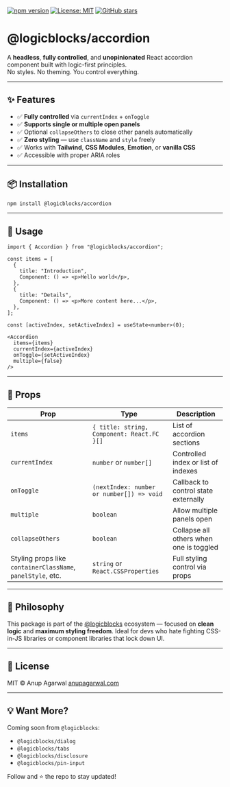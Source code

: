 [![npm version](https://img.shields.io/npm/v/@logicblocks/react-accordion.svg)](https://www.npmjs.com/package/@logicblocks/react-accordion)
[![License: MIT](https://img.shields.io/badge/License-MIT-yellow.svg)](https://opensource.org/licenses/MIT)
[![GitHub stars](https://img.shields.io/github/stars/anup-agarwal/logic-ui-react-accordion)](https://github.com/anup-agarwal/logic-ui-react-accordion/stargazers)

# @logicblocks/accordion

A **headless**, **fully controlled**, and **unopinionated** React accordion component built with logic-first principles.  
No styles. No theming. You control everything.

---

## ✨ Features

- ✅ **Fully controlled** via `currentIndex` + `onToggle`
- ✅ **Supports single or multiple open panels**
- ✅ Optional `collapseOthers` to close other panels automatically
- ✅ **Zero styling** — use `className` and `style` freely
- ✅ Works with **Tailwind**, **CSS Modules**, **Emotion**, or **vanilla CSS**
- ✅ Accessible with proper ARIA roles

---

## 📦 Installation

```bash
npm install @logicblocks/accordion
````

---

## 🚀 Usage

```tsx
import { Accordion } from "@logicblocks/accordion";

const items = [
  {
    title: "Introduction",
    Component: () => <p>Hello world</p>,
  },
  {
    title: "Details",
    Component: () => <p>More content here...</p>,
  },
];

const [activeIndex, setActiveIndex] = useState<number>(0);

<Accordion
  items={items}
  currentIndex={activeIndex}
  onToggle={setActiveIndex}
  multiple={false}
/>
```

---

## 🔧 Props

| Prop                                                        | Type                                       | Description                             |
| ----------------------------------------------------------- | ------------------------------------------ | --------------------------------------- |
| `items`                                                     | `{ title: string, Component: React.FC }[]` | List of accordion sections              |
| `currentIndex`                                              | `number` or `number[]`                     | Controlled index or list of indexes     |
| `onToggle`                                                  | `(nextIndex: number or number[]) => void`  | Callback to control state externally    |
| `multiple`                                                  | `boolean`                                  | Allow multiple panels open              |
| `collapseOthers`                                            | `boolean`                                  | Collapse all others when one is toggled |
| Styling props like `containerClassName`, `panelStyle`, etc. | `string` or `React.CSSProperties`          | Full styling control via props          |

---

## 🧱 Philosophy

This package is part of the [@logicblocks](https://www.npmjs.com/org/logicblocks) ecosystem — focused on **clean logic** and **maximum styling freedom**.
Ideal for devs who hate fighting CSS-in-JS libraries or component libraries that lock down UI.

---

## 🪪 License

MIT © Anup Agarwal
[anupagarwal.com](https://anupagarwal.com)

---

## 💡 Want More?

Coming soon from `@logicblocks`:

* `@logicblocks/dialog`
* `@logicblocks/tabs`
* `@logicblocks/disclosure`
* `@logicblocks/pin-input`

Follow and ⭐ the repo to stay updated!